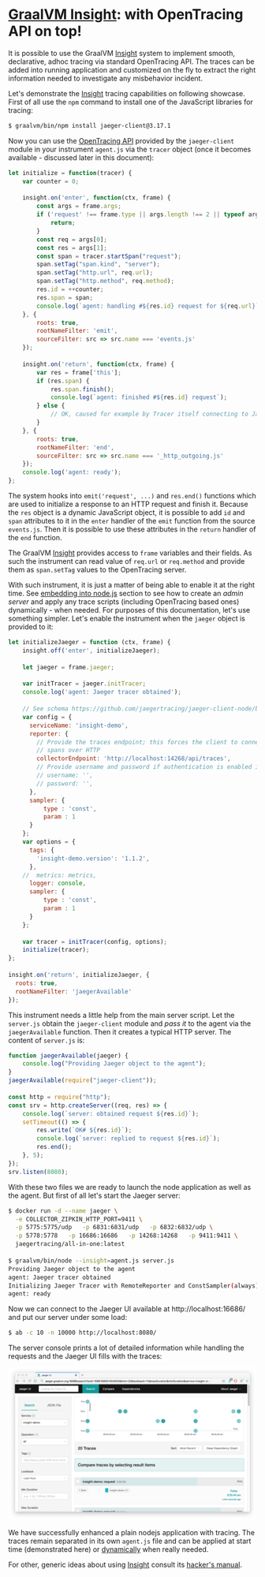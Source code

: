 # [GraalVM Insight](Insight.md): with OpenTracing API on top!

It is possible to use the GraalVM [Insight](Insight.md) system to implement smooth, declarative,
adhoc tracing via standard OpenTracing API. The traces can be added into running
application and customized on the fly to extract the right information needed
to investigate any misbehavior incident.

Let's demonstrate the [Insight](Insight.md) tracing capabilities on following showcase.
First of all use the `npm` command to install one of the JavaScript libraries for tracing:

```bash
$ graalvm/bin/npm install jaeger-client@3.17.1
```

Now you can use the [OpenTracing API](https://github.com/opentracing/opentracing-javascript)
provided by the `jaeger-client` module in your instrument `agent.js` via the `tracer` object
(once it becomes available - discussed later in this document):

```js
let initialize = function(tracer) {
    var counter = 0;

    insight.on('enter', function(ctx, frame) {
        const args = frame.args;
        if ('request' !== frame.type || args.length !== 2 || typeof args[0] !== 'object' || typeof args[1] !== 'object') {
            return;
        }
        const req = args[0];
        const res = args[1];
        const span = tracer.startSpan("request");
        span.setTag("span.kind", "server");
        span.setTag("http.url", req.url);
        span.setTag("http.method", req.method);
        res.id = ++counter;
        res.span = span;
        console.log(`agent: handling #${res.id} request for ${req.url}`);
    }, {
        roots: true,
        rootNameFilter: 'emit',
        sourceFilter: src => src.name === 'events.js'
    });

    insight.on('return', function(ctx, frame) {
        var res = frame['this'];
        if (res.span) {
            res.span.finish();
            console.log(`agent: finished #${res.id} request`);
        } else {
            // OK, caused for example by Tracer itself connecting to Jaeger server
        }
    }, {
        roots: true,
        rootNameFilter: 'end',
        sourceFilter: src => src.name === '_http_outgoing.js'
    });
    console.log('agent: ready');
};
```

The system hooks into `emit('request', ...)` and `res.end()` functions
which are used to initialize a response to an HTTP request and finish it.
Because the `res` object is a dynamic JavaScript object, it is possible to
add `id` and `span` attributes to it in the `enter` handler of the `emit` function
from the source `events.js`. Then it is possible to use these attributes
in the `return` handler of the `end` function.

The GraalVM [Insight](Insight.md) provides access to `frame` variables and their fields.
As such the instrument can read value of `req.url` or `req.method` and provide
them as `span.setTag` values to the OpenTracing server.

With such instrument, it is just a matter of being able to enable it
at the right time. See [embedding into node.js](Insight-Embedding.md)
section to see how to create an *admin server* and apply any trace scripts
(including OpenTracing based ones) dynamically - when needed.
For purposes of this documentation, let's use something simpler. Let's enable
the instrument when the `jaeger` object is provided to it:

```js
let initializeJaeger = function (ctx, frame) {
    insight.off('enter', initializeJaeger);

    let jaeger = frame.jaeger;

    var initTracer = jaeger.initTracer;
    console.log('agent: Jaeger tracer obtained');

    // See schema https://github.com/jaegertracing/jaeger-client-node/blob/master/src/configuration.js#L37
    var config = {
      serviceName: 'insight-demo',
      reporter: {
        // Provide the traces endpoint; this forces the client to connect directly to the Collector and send
        // spans over HTTP
        collectorEndpoint: 'http://localhost:14268/api/traces',
        // Provide username and password if authentication is enabled in the Collector
        // username: '',
        // password: '',
      },
      sampler: {
          type : 'const',
          param : 1
      }
    };
    var options = {
      tags: {
        'insight-demo.version': '1.1.2',
      },
    //  metrics: metrics,
      logger: console,
      sampler: {
          type : 'const',
          param : 1
      }
    };

    var tracer = initTracer(config, options);
    initialize(tracer);
};

insight.on('return', initializeJaeger, {
  roots: true,
  rootNameFilter: 'jaegerAvailable'
});
```

This instrument needs a little help from the main server script. Let the `server.js` obtain
the `jaeger-client` module and *pass it* to the agent via the `jaegerAvailable`
function. Then it creates a typical HTTP server. The content of `server.js` is:

```js
function jaegerAvailable(jaeger) {
    console.log("Providing Jaeger object to the agent");
}
jaegerAvailable(require("jaeger-client"));

const http = require("http");
const srv = http.createServer((req, res) => {
    console.log(`server: obtained request ${res.id}`);
    setTimeout(() => {
        res.write(`OK# ${res.id}`);
        console.log(`server: replied to request ${res.id}`);
        res.end();
    }, 5);
});
srv.listen(8080);
```

With these two files we are ready to launch the node application as well as
the agent. But first of all let's start the Jaeger server:

```bash
$ docker run -d --name jaeger \
  -e COLLECTOR_ZIPKIN_HTTP_PORT=9411 \
  -p 5775:5775/udp   -p 6831:6831/udp   -p 6832:6832/udp \
  -p 5778:5778   -p 16686:16686   -p 14268:14268   -p 9411:9411 \
  jaegertracing/all-in-one:latest

$ graalvm/bin/node --insight=agent.js server.js
Providing Jaeger object to the agent
agent: Jaeger tracer obtained
Initializing Jaeger Tracer with RemoteReporter and ConstSampler(always)
agent: ready
```

Now we can connect to the Jaeger UI available at http://localhost:16686/ and
put our server under some load:

```bash
$ ab -c 10 -n 10000 http://localhost:8080/
```

The server console prints a lot of detailed information while handling the requests
and the Jaeger UI fills with the traces:


![Jaeger UI](Insight-Jaeger.png)

We have successfully enhanced a plain nodejs application with tracing. The
traces remain separated in its own `agent.js` file and can be applied
at start time (demonstrated here) or [dynamically](Insight-Embedding.md) when
really needed.

For other, generic ideas about using [Insight](Insight.md)
consult its [hacker's manual](Insight-Manual.md).
